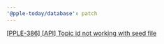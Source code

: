 ```yaml
---
'@pple-today/database': patch
---
```


[[PPLE-386] [API] Topic id not working with seed file](https://linear.app/snts/issue/PPLE-386/api-topic-id-not-working-with-seed-file)
